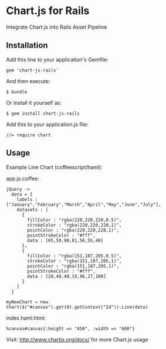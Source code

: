# Chart.js for Rails

Integrate Chart.js into Rails Asset Pipeline

## Installation

Add this line to your application's Gemfile:

    gem 'chart-js-rails'

And then execute:

    $ bundle

Or install it yourself as:

    $ gem install chart-js-rails

Add this to your application.js file:
		
    //= require chart

## Usage

Example Line Chart (coffeescript/haml):

app.js.coffee:
  
    jQuery ->
      data = {
        labels : ["January","February","March","April","May","June","July"],
        datasets : [
          {
            fillColor : "rgba(220,220,220,0.5)",
            strokeColor : "rgba(220,220,220,1)",
            pointColor : "rgba(220,220,220,1)",
            pointStrokeColor : "#fff",
            data : [65,59,90,81,56,55,40]
          },
          {
            fillColor : "rgba(151,187,205,0.5)",
            strokeColor : "rgba(151,187,205,1)",
            pointColor : "rgba(151,187,205,1)",
            pointStrokeColor : "#fff",
            data : [28,48,40,19,96,27,100]
          }
        ]
      }

    myNewChart = new Chart($("#canvas").get(0).getContext("2d")).Line(data)
    
index.haml.html:

    %canvas#canvas{:height => "450", :width => "600"}


Visit: http://www.chartjs.org/docs/ for more Chart.js usage
